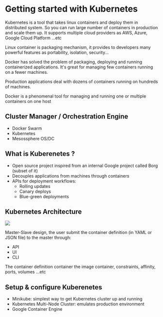 # Getting started with Kubernetes

Kubernetes is a tool that takes linux containers and deploy them in distributed system. So you can run large number of containers in production and scale them up. It supports multiple cloud providers as AWS, Azure, Google Cloud Platform ...etc

Linux container is packaging mechanism, it provides to developers many powerful features as portability, isolation, security...

Docker has solved the problem of packaging, deploying and running containerized applications. It's great for managing few containers running on a fewer machines.

Production applications deal with dozens of containers running on hundreds of machines.

Docker is a phenomenal tool for managing and running one or multiple containers on one host

## Cluster Manager / Orchestration Engine

- Docker Swarm
- Kubernetes
- Mesossphere OS/DC

## What is Kuberenetes ?

- Open source project inspired from an internal Google project called Borg (subset of it)
- Decouples applications from machines through containers
- APIs for deployment workflows:
  - Rolling updates
  - Canary deploys
  - Blue-green deployments
  
## Kubernetes Architecture

<img src="images/architecture.png"/>

Master-Slave design, the user submit the container definition (in YAML or JSON file) to the master through:

- API
- UI
- CLI

The container definition container the image container, constraints, affinity, ports, volumes ...etc

## Setup & configure Kuberenetes

- Minikube: simplest way to get Kubernetes cluster up and running
- Kubernetes Multi-Node Cluster: emulates production environment
- Google Container Engine



